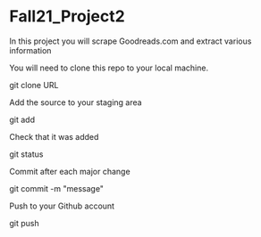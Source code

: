 # Fall21_Project2

In this project you will scrape Goodreads.com and extract various information

You will need to clone this repo to your local machine.

git clone URL

Add the source to your staging area

git add 

Check that it was added

git status

Commit after each major change

git commit -m "message"

Push to your Github account

git push
